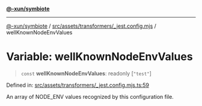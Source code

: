[**@-xun/symbiote**](../../../../../README.md)

***

[@-xun/symbiote](../../../../../README.md) / [src/assets/transformers/\_jest.config.mjs](../README.md) / wellKnownNodeEnvValues

# Variable: wellKnownNodeEnvValues

> `const` **wellKnownNodeEnvValues**: readonly \[`"test"`\]

Defined in: [src/assets/transformers/\_jest.config.mjs.ts:59](https://github.com/Xunnamius/symbiote/blob/3708c142929779cedae6f80fd8d92e8d468daaf9/src/assets/transformers/_jest.config.mjs.ts#L59)

An array of NODE_ENV values recognized by this configuration file.
